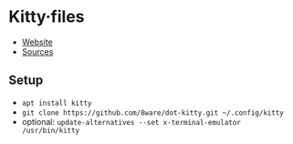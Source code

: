 
Kitty·files
===========

* [Website](https://sw.kovidgoyal.net/kitty/)
* [Sources](https://github.com/kovidgoyal/kitty)


Setup
-----

* `apt install kitty`
* `git clone https://github.com/8ware/dot-kitty.git ~/.config/kitty`
* optional: `update-alternatives --set x-terminal-emulator /usr/bin/kitty`

